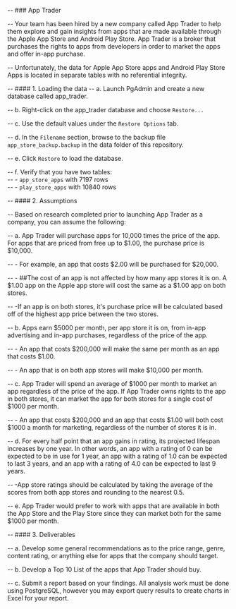 -- ### App Trader

-- Your team has been hired by a new company called App Trader to help them explore and gain insights from apps that are made available through the Apple App Store and Android Play Store. App Trader is a broker that purchases the rights to apps from developers in order to market the apps and offer in-app purchase. 

-- Unfortunately, the data for Apple App Store apps and Android Play Store Apps is located in separate tables with no referential integrity.

-- #### 1. Loading the data
-- a. Launch PgAdmin and create a new database called app_trader.  

-- b. Right-click on the app_trader database and choose `Restore...`  

-- c. Use the default values under the `Restore Options` tab. 

-- d. In the `Filename` section, browse to the backup file `app_store_backup.backup` in the data folder of this repository.  

-- e. Click `Restore` to load the database.  

-- f. Verify that you have two tables:  
--     - `app_store_apps` with 7197 rows  
--     - `play_store_apps` with 10840 rows

-- #### 2. Assumptions

-- Based on research completed prior to launching App Trader as a company, you can assume the following:

-- a. App Trader will purchase apps for 10,000 times the price of the app. For apps that are priced from free up to $1.00, the purchase price is $10,000.
    
-- - For example, an app that costs $2.00 will be purchased for $20,000.
    
-- - ##The cost of an app is not affected by how many app stores it is on. A $1.00 app on the Apple app store will cost the same as a $1.00 app on both stores. 
    
-- -If an app is on both stores, it's purchase price will be calculated based off of the highest app price between the two stores. 

--  b. Apps earn $5000 per month, per app store it is on, from in-app advertising and in-app purchases, regardless of the price of the app.
    
-- - An app that costs $200,000 will make the same per month as an app that costs $1.00. 

-- - An app that is on both app stores will make $10,000 per month. 

-- c. App Trader will spend an average of $1000 per month to market an app regardless of the price of the app. If App Trader owns rights to the app in both stores, it can market the app for both stores for a single cost of $1000 per month.
    
-- - An app that costs $200,000 and an app that costs $1.00 will both cost $1000 a month for marketing, regardless of the number of stores it is in.

-- d. For every half point that an app gains in rating, its projected lifespan increases by one year. In other words, an app with a rating of 0 can be expected to be in use for 1 year, an app with a rating of 1.0 can be expected to last 3 years, and an app with a rating of 4.0 can be expected to last 9 years.
    
-- -App store ratings should be calculated by taking the average of the scores from both app stores and rounding to the nearest 0.5.

-- e. App Trader would prefer to work with apps that are available in both the App Store and the Play Store since they can market both for the same $1000 per month.


-- #### 3. Deliverables

-- a. Develop some general recommendations as to the price range, genre, content rating, or anything else for apps that the company should target.

-- b. Develop a Top 10 List of the apps that App Trader should buy.

-- c. Submit a report based on your findings. All analysis work must be done using PostgreSQL, however you may export query results to create charts in Excel for your report. 

